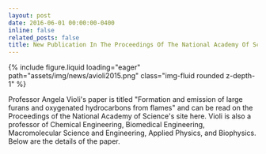 ```yaml
---
layout: post
date: 2016-06-01 00:00:00-0400
inline: false
related_posts: false
title: New Publication In The Proceedings Of The National Academy Of Science (PNAS)
---
```


<div class="row mt-4 justify-content-center">
    <div class="col-sm-12 col-md-6">
        {% include figure.liquid loading="eager" path="assets/img/news/avioli2015.png" class="img-fluid rounded z-depth-1" %}
    </div>
</div>

Professor Angela Violi's paper is titled "Formation and emission of large furans and oxygenated hydrocarbons from flames" and can be read on the Proceedings of the National Academy of Science's site here. Violi is also a professor of Chemical Engineering, Biomedical Engineering, Macromolecular Science and Engineering, Applied Physics, and Biophysics. Below are the details of the paper.